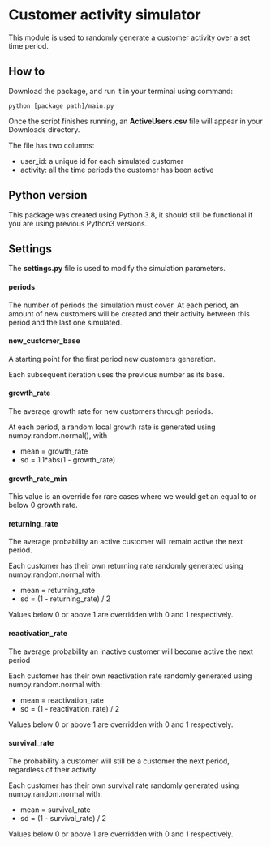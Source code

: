 # Customer activity simulator

This module is used to randomly generate a customer activity over a set time period.

## How to
Download the package, and run it in your terminal using command:

    python [package path]/main.py

Once the script finishes running, an **ActiveUsers.csv** file will appear in your Downloads directory.

The file has two columns:
- user_id: a unique id for each simulated customer
- activity: all the time periods the customer has been active

## Python version
This package was created using Python 3.8, it should still be functional if you are using previous Python3 versions.

## Settings
The **settings.py** file is used to modify the simulation parameters.

#### periods
The number of periods the simulation must cover.
At each period, an amount of new customers will be created and their activity between this period and the last one simulated.

#### new_customer_base
A starting point for the first period new customers generation.

Each subsequent iteration uses the previous number as its base.

#### growth_rate
The average growth rate for new customers through periods.

At each period, a random local growth rate is generated using numpy.random.normal(), with
- mean = growth_rate
- sd = 1.1*abs(1 - growth_rate)

#### growth_rate_min
This value is an override for rare cases where we would get an equal to or below 0 growth rate.

#### returning_rate
The average probability an active customer will remain active the next period.

Each customer has their own returning rate randomly generated using numpy.random.normal with:
- mean = returning_rate
- sd = (1 - returning_rate) / 2

Values below 0 or above 1 are overridden with 0 and 1 respectively.

#### reactivation_rate
The average probability an inactive customer will become active the next period

Each customer has their own reactivation rate randomly generated using numpy.random.normal with:
- mean = reactivation_rate
- sd = (1 - reactivation_rate) / 2

Values below 0 or above 1 are overridden with 0 and 1 respectively.

#### survival_rate
The probability a customer will still be a customer the next period, regardless of their activity

Each customer has their own survival rate randomly generated using numpy.random.normal with:
- mean = survival_rate
- sd = (1 - survival_rate) / 2

Values below 0 or above 1 are overridden with 0 and 1 respectively.